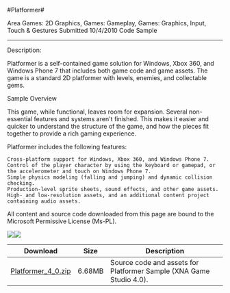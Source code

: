 #Platformer#

Area
Games: 2D Graphics, Games: Gameplay, Games: Graphics, Input, Touch & Gestures
Submitted
10/4/2010
Code Sample

---

Description:

Platformer is a self-contained game solution for Windows, Xbox 360, and Windows Phone 7 that includes both game code and game assets. The game is a standard 2D platformer with levels, enemies, and collectable gems.

Sample Overview

This game, while functional, leaves room for expansion. Several non-essential features and systems aren't finished. This makes it easier and quicker to understand the structure of the game, and how the pieces fit together to provide a rich gaming experience.

Platformer includes the following features:

    Cross-platform support for Windows, Xbox 360, and Windows Phone 7.
    Control of the player character by using the keyboard or gamepad, or the accelerometer and touch on Windows Phone 7.
    Simple physics modeling (falling and jumping) and dynamic collision checking.
    Production-level sprite sheets, sound effects, and other game assets.
    High- and low-resolution assets, and an additional content project containing audio assets.


All content and source code downloaded from this page are bound to the Microsoft Permissive License (Ms-PL).

![](https://github.com/DDReaper/XNAGameStudio/blob/master/Images/platformer1.png)![](https://github.com/DDReaper/XNAGameStudio/blob/master/Images/platformer1.png)


Download | Size | Description
---|---|---|
[Platformer_4_0.zip](https://github.com/DDReaper/XNAGameStudio/blob/master/Samples/Platformer_4_0.zip?raw=true) | 6.68MB | Source code and assets for Platformer Sample (XNA Game Studio 4.0). 
